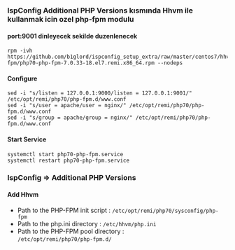 ### IspConfig Additional PHP Versions kısmında Hhvm ile kullanmak icin ozel php-fpm modulu
#### port:9001 dinleyecek sekilde duzenlenecek

```
rpm -ivh https://github.com/b1glord/ispconfig_setup_extra/raw/master/centos7/hhvm-fpm/php70-php-fpm-7.0.33-18.el7.remi.x86_64.rpm --nodeps
```
#### Configure 
```
sed -i "s/listen = 127.0.0.1:9000/listen = 127.0.0.1:9001/" /etc/opt/remi/php70/php-fpm.d/www.conf
sed -i "s/user = apache/user = nginx/" /etc/opt/remi/php70/php-fpm.d/www.conf
sed -i "s/group = apache/group = nginx/" /etc/opt/remi/php70/php-fpm.d/www.conf
```
#### Start Service
```
systemctl start php70-php-fpm.service
systemctl restart php70-php-fpm.service
```

### IspConfig => Additional PHP Versions
#### Add Hhvm

- Path to the PHP-FPM init script 	  :	
```/etc/opt/remi/php70/sysconfig/php-fpm```
- Path to the php.ini directory   	  :	
```/etc/hhvm/php.ini```
- Path to the PHP-FPM pool directory	:	
```/etc/opt/remi/php70/php-fpm.d/```

